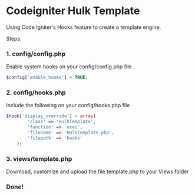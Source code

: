 # Codeigniter Hulk Template

Using Code Igniter's Hooks feature to create a template engine.

Steps:

### 1. config/config.php

Enable system hooks on your config/config.php file

```php
$config['enable_hooks'] = TRUE;
```

### 2. config/hooks.php

Include the following on your config/hooks.php file

```php
$hook['display_override'] = array(
		'class' => 'HulkTemplate',
		'function' => 'exec',
		'filename' => 'HulkTemplate.php',
		'filepath' => 'hooks'
	);
```

### 3. views/template.php

Download, customize and upload the file template.php to your Views folder

### Done!
